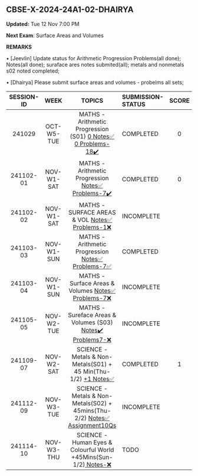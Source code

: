 ## CBSE-X-2024-24A1-02-DHAIRYA

**Updated:** Tue 12 Nov 7:00 PM 

**Next Exam**: Surface Areas and Volumes

**REMARKS**

• [Jeevlin] Update status for Arithmetic Progression Problems(all done); Notes(all done); suraface ares notes submited(all); metals and nonmetals s02 noted completed; 

• [Dhairya] Please submit surface areas and volumes - probelms all sets;


| **SESSION-ID** |  **WEEK**    |      **TOPICS**       | **SUBMISSION-STATUS**               | **SCORE**  | **REMARKS** |
|:--------------:|:------------:|:--------------------:|:------------------------------------|:----------:|:----------:|
| 241029       | OCT-W5-TUE   | MATHS - Arithmetic Progression (S01) [ 0 Notes✅]() [ 0 Problems-18✔️]()   | COMPLETED  | 0 | Deadline:09:15 AM Sat 2 Nov • New Deadline: 11:59 PM Sat 2 Nov • Late Submission Sat02Nov1143PM |
| 241102-01       | NOV-W1-SAT   | MATHS - Arithmetic Progression  [Notes✅]() [Problems-7✔️](02-dhairya/241101-02-PROBLEMS.pdf) | COMPLETED  | 0 | Deadline: 9:15 AM Sun 3 Nov |
| 241102-02       | NOV-W1-SAT   | MATHS - SURFACE AREAS & VOL  [Notes✅]() [Problems-1❌]()   | INCOMPLETE  | | Deadline: 9:15 AM Sun 3 Nov • Submission: Sat02Nov1034PM |
| 241103-03       | NOV-W1-SUN   | MATHS - Arithmetic Progression [Notes✅](02-dhairya/241103-03-NOTES.pdf) [Problems-7✅](02-dhairya/241103-03-PROBLEMS.pdf)   | COMPLETED  | | Deadline: Tue5Nov615PM |
| 241103-04       | NOV-W1-SUN   | MATHS - Surface Areas & Volumes [Notes✅]() [Problems-7❌]()   | INCOMPLETE  | | Deadline: Tue5Nov615PM |
| 241105-05       | NOV-W2-TUE   | MATHS - Sureface Areas & Volumes (S03) [Notes✔️](02-dhairya/241105-05-NOTES.pdf) [Problems7-❌]()   | INCOMPLETE|  |  | Submitted:Sat9Nov12PM • Re-submit|
| 241109-07       | NOV-W2-SAT   | SCIENCE - Metals & Non-Metals(S01) + 45 Min(Thu-1/2) [+1 Notes✅](02-dhairya/241109-02-NOTES.pdf)    | COMPLETED | 1  | Deadline: Tue12Nov615PM  • Submission Mon11Nov424PM |  |
| 241112-09       | NOV-W3-TUE   | SCIENCE - Metals & Non-Metals(S02) + 45mins(Thu-2/2) [ Notes✅](02-dhairya/241112-09-NOTES.pdf) [Assignment10Qs]() | INCOMPLETE| | Deadline:Thu14Nov630PM |    |
 241114-10       | NOV-W3-THU   |  SCIENCE - Human Eyes & Colourful World +45Mins(Sun-1/2)[ Notes-❌]()  | TODO |  |Deadline:Sat16Nov600PM|
